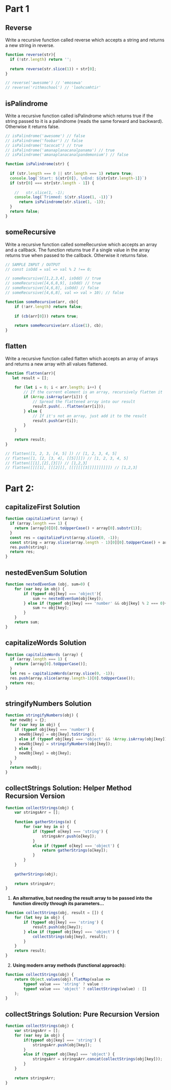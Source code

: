 # Part 1

## Reverse
Write a recursive function called reverse which accepts a string and returns a new string in reverse.

```js
function reverse(str){
  if (!str.length) return '';
  
  return reverse(str.slice(1)) + str[0];
}

// reverse('awesome') // 'emosewa'
// reverse('rithmschool') // 'loohcsmhtir'
```

## isPalindrome
Write a recursive function called isPalindrome which returns true if the string passed to it is a palindrome (reads the same forward and backward). Otherwise it returns false.

```js
// isPalindrome('awesome') // false
// isPalindrome('foobar') // false
// isPalindrome('tacocat') // true
// isPalindrome('amanaplanacanalpanama') // true
// isPalindrome('amanaplanacanalpandemonium') // false

function isPalindrome(str) {
 
  if (str.length === 0 || str.length === 1) return true;
  console.log(`Start: ${str[0]}, \nEnd: ${str[str.length-1]}`) 
  if (str[0] === str[str.length - 1]) {
 
    //   str.slice(1, -1);
    console.log(`Trimmed: ${str.slice(1, -1)}`)
      return isPalindrome(str.slice(1, -1));
  } 
  return false;
}
```

## someRecursive
Write a recursive function called someRecursive which accepts an array and a callback. The function returns true if a single value in the array returns true when passed to the callback. Otherwise it returns false.

```js
// SAMPLE INPUT / OUTPUT
// const isOdd = val => val % 2 !== 0;

// someRecursive([1,2,3,4], isOdd) // true
// someRecursive([4,6,8,9], isOdd) // true
// someRecursive([4,6,8], isOdd) // false
// someRecursive([4,6,8], val => val > 10); // false

function someRecursive(arr, cb){
    if (!arr.length) return false;
    
    if (cb(arr[0])) return true;
    
    return someRecursive(arr.slice(1), cb);
}
```

## flatten
Write a recursive function called flatten which accepts an array of arrays and returns a new array with all values flattened.
```js
function flatten(arr){
   let result = [];
    
    for (let i = 0; i < arr.length; i++) {
        // If the current element is an array, recursively flatten it
        if (Array.isArray(arr[i])) {
            // Spread the flattened array into our result
            result.push(...flatten(arr[i]));
        } else {
            // If it's not an array, just add it to the result
            result.push(arr[i]);
        }
    }
    
    return result;
}

// flatten([1, 2, 3, [4, 5] ]) // [1, 2, 3, 4, 5]
// flatten([1, [2, [3, 4], [[5]]]]) // [1, 2, 3, 4, 5]
// flatten([[1],[2],[3]]) // [1,2,3]
// flatten([[[[1], [[[2]]], [[[[[[[3]]]]]]]]]]) // [1,2,3]
```


# Part 2:

## capitalizeFirst Solution
```js
function capitalizeFirst (array) {
  if (array.length === 1) {
    return [array[0][0].toUpperCase() + array[0].substr(1)];
  }
  const res = capitalizeFirst(array.slice(0, -1));
  const string = array.slice(array.length - 1)[0][0].toUpperCase() + array.slice(array.length-1)[0].substr(1);
  res.push(string);
  return res;
}
```

## nestedEvenSum Solution
```js
function nestedEvenSum (obj, sum=0) {
    for (var key in obj) {
        if (typeof obj[key] === 'object'){
            sum += nestedEvenSum(obj[key]);
        } else if (typeof obj[key] === 'number' && obj[key] % 2 === 0){
            sum += obj[key];
        }
    }
    return sum;
}
```

## capitalizeWords Solution
```js
function capitalizeWords (array) {
  if (array.length === 1) {
    return [array[0].toUpperCase()];
  }
  let res = capitalizeWords(array.slice(0, -1));
  res.push(array.slice(array.length-1)[0].toUpperCase());
  return res;
}
```

## stringifyNumbers Solution
```js
function stringifyNumbers(obj) {
  var newObj = {};
  for (var key in obj) {
    if (typeof obj[key] === 'number') {
      newObj[key] = obj[key].toString();
    } else if (typeof obj[key] === 'object' && !Array.isArray(obj[key])) {
      newObj[key] = stringifyNumbers(obj[key]);
    } else {
      newObj[key] = obj[key];
    }
  }
  return newObj;
}
```

## collectStrings Solution: Helper Method Recursion Version
```js
function collectStrings(obj) {
    var stringsArr = [];
 
    function gatherStrings(o) {
        for (var key in o) {
            if (typeof o[key] === 'string') {
                stringsArr.push(o[key]);
            }
            else if (typeof o[key] === 'object') {
                return gatherStrings(o[key]);
            }
        }
    }
 
    gatherStrings(obj);
 
    return stringsArr;
}
```
1. **An alternative, but needing the result array to be passed into the function directly through its parameters...**
```js
function collectStrings(obj, result = []) {
    for (let key in obj) {
        if (typeof obj[key] === 'string') {
            result.push(obj[key]);
        } else if (typeof obj[key] === 'object') {
            collectStrings(obj[key], result);
        }
    }
    return result;
}
```
2. **Using modern array methods (functional approach):**
```javascript
function collectStrings(obj) {
    return Object.values(obj).flatMap(value => 
        typeof value === 'string' ? value : 
        typeof value === 'object' ? collectStrings(value) : []
    );
}
```

## collectStrings Solution: Pure Recursion Version
```js
function collectStrings(obj) {
    var stringsArr = [];
    for (var key in obj) {
        if(typeof obj[key] === 'string') {
            stringsArr.push(obj[key]);
        }
        else if (typeof obj[key] === 'object') {
            stringsArr = stringsArr.concat(collectStrings(obj[key]));
        }
    }
 
    return stringsArr;
}
```

